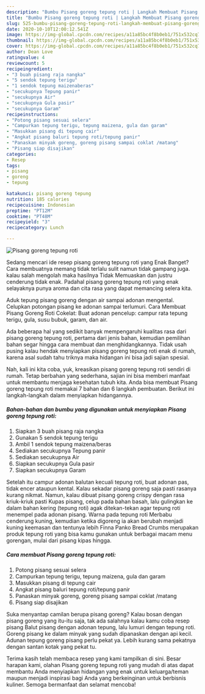 ```yaml
---
description: "Bumbu Pisang goreng tepung roti | Langkah Membuat Pisang goreng tepung roti Yang Bisa Manjain Lidah"
title: "Bumbu Pisang goreng tepung roti | Langkah Membuat Pisang goreng tepung roti Yang Bisa Manjain Lidah"
slug: 525-bumbu-pisang-goreng-tepung-roti-langkah-membuat-pisang-goreng-tepung-roti-yang-bisa-manjain-lidah
date: 2020-10-10T12:00:12.541Z
image: https://img-global.cpcdn.com/recipes/a11a85bc4f8b0eb1/751x532cq70/pisang-goreng-tepung-roti-foto-resep-utama.jpg
thumbnail: https://img-global.cpcdn.com/recipes/a11a85bc4f8b0eb1/751x532cq70/pisang-goreng-tepung-roti-foto-resep-utama.jpg
cover: https://img-global.cpcdn.com/recipes/a11a85bc4f8b0eb1/751x532cq70/pisang-goreng-tepung-roti-foto-resep-utama.jpg
author: Dean Love
ratingvalue: 4
reviewcount: 5
recipeingredient:
- "3 buah pisang raja nangka"
- "5 sendok tepung terigu"
- "1 sendok tepung maizenaberas"
- "secukupnya Tepung panir"
- "secukupnya Air"
- "secukupnya Gula pasir"
- "secukupnya Garam"
recipeinstructions:
- "Potong pisang sesuai selera"
- "Campurkan tepung terigu, tepung maizena, gula dan garam"
- "Masukkan pisang di tepung cair"
- "Angkat pisang baluri tepung roti/tepung panir"
- "Panaskan minyak goreng, goreng pisang sampai coklat /matang"
- "Pisang siap disajikan"
categories:
- Resep
tags:
- pisang
- goreng
- tepung

katakunci: pisang goreng tepung 
nutrition: 185 calories
recipecuisine: Indonesian
preptime: "PT12M"
cooktime: "PT48M"
recipeyield: "3"
recipecategory: Lunch

---
```



![Pisang goreng tepung roti](https://img-global.cpcdn.com/recipes/a11a85bc4f8b0eb1/751x532cq70/pisang-goreng-tepung-roti-foto-resep-utama.jpg)

Sedang mencari ide resep pisang goreng tepung roti yang Enak Banget? Cara membuatnya memang tidak terlalu sulit namun tidak gampang juga. kalau salah mengolah maka hasilnya Tidak Memuaskan dan justru cenderung tidak enak. Padahal pisang goreng tepung roti yang enak selayaknya punya aroma dan cita rasa yang dapat memancing selera kita.

Aduk tepung pisang goreng dengan air sampai adonan mengental. Celupkan potongan pisang ke adonan sampai terlumuri. Cara Membuat Pisang Goreng Roti Cokelat: Buat adonan pencelup: campur rata tepung terigu, gula, susu bubuk, garam, dan air.

Ada beberapa hal yang sedikit banyak mempengaruhi kualitas rasa dari pisang goreng tepung roti, pertama dari jenis bahan, kemudian pemilihan bahan segar hingga cara membuat dan menghidangkannya. Tidak usah pusing kalau hendak menyiapkan pisang goreng tepung roti enak di rumah, karena asal sudah tahu triknya maka hidangan ini bisa jadi sajian spesial.


Nah, kali ini kita coba, yuk, kreasikan pisang goreng tepung roti sendiri di rumah. Tetap berbahan yang sederhana, sajian ini bisa memberi manfaat untuk membantu menjaga kesehatan tubuh kita. Anda bisa membuat Pisang goreng tepung roti memakai 7 bahan dan 6 langkah pembuatan. Berikut ini langkah-langkah dalam menyiapkan hidangannya.

<!--inarticleads1-->

##### Bahan-bahan dan bumbu yang digunakan untuk menyiapkan Pisang goreng tepung roti:

1. Siapkan 3 buah pisang raja nangka
1. Gunakan 5 sendok tepung terigu
1. Ambil 1 sendok tepung maizena/beras
1. Sediakan secukupnya Tepung panir
1. Sediakan secukupnya Air
1. Siapkan secukupnya Gula pasir
1. Siapkan secukupnya Garam


Setelah itu campur adonan balutan kecuali tepung roti, buat adonan pas, tidak encer ataupun kental. Kalau sekadar pisang goreng saja pasti rasanya kurang nikmat. Namun, kalau dibuat pisang goreng crispy dengan rasa kriuk-kriuk pasti Kupas pisang, celup pada bahan basah, lalu gulingkan ke dalam bahan kering (tepung roti) agak ditekan-tekan agar tepung roti menempel pada adonan pisang. Warna pada tepung roti Merbabu cenderung kuning, kemudian ketika digoreng ia akan berubah menjadi kuning keemasan dan tentunya lebih Finna Panko Bread Crumbs merupakan produk tepung roti yang bisa kamu gunakan untuk berbagai macam menu gorengan, mulai dari pisang kipas hingga. 

<!--inarticleads2-->

##### Cara membuat Pisang goreng tepung roti:

1. Potong pisang sesuai selera
1. Campurkan tepung terigu, tepung maizena, gula dan garam
1. Masukkan pisang di tepung cair
1. Angkat pisang baluri tepung roti/tepung panir
1. Panaskan minyak goreng, goreng pisang sampai coklat /matang
1. Pisang siap disajikan


Suka menyantap camilan berupa pisang goreng? Kalau bosan dengan pisang goreng yang itu-itu saja, tak ada salahnya kalau kamu coba resep pisang Balut pisang dengan adonan tepung, lalu lumuri dengan tepung roti. Goreng pisang ke dalam minyak yang sudah dipanaskan dengan api kecil. Adunan tepung goreng pisang perlu pekat ya. Lebih kurang sama pekatnya dengan santan kotak yang pekat tu. 

Terima kasih telah membaca resep yang kami tampilkan di sini. Besar harapan kami, olahan Pisang goreng tepung roti yang mudah di atas dapat membantu Anda menyiapkan hidangan yang enak untuk keluarga/teman maupun menjadi inspirasi bagi Anda yang berkeinginan untuk berbisnis kuliner. Semoga bermanfaat dan selamat mencoba!
